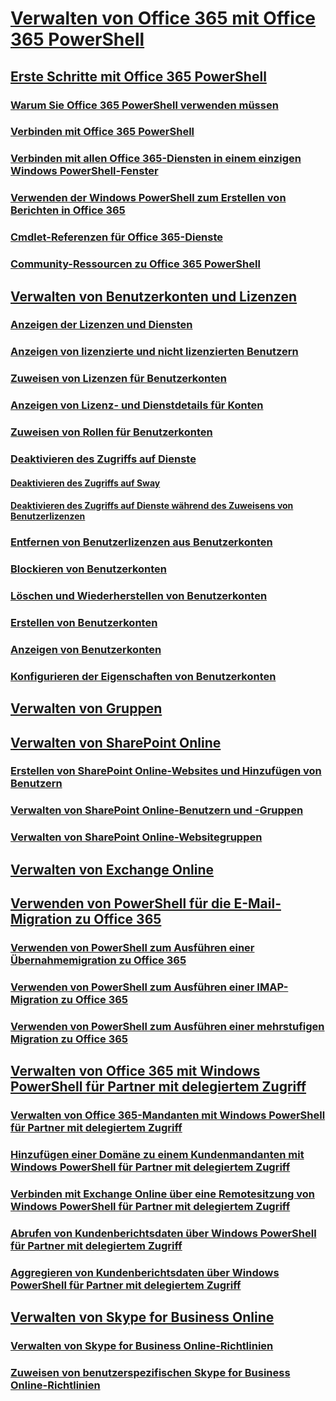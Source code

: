 
# [Verwalten von Office 365 mit Office 365 PowerShell](manage-office-365-with-office-365-powershell.md)
## [Erste Schritte mit Office 365 PowerShell](getting-started-with-office-365-powershell.md)
### [Warum Sie Office 365 PowerShell verwenden müssen](why-you-need-to-use-office-365-powershell.md)
### [Verbinden mit Office 365 PowerShell](connect-to-office-365-powershell.md)
### [Verbinden mit allen Office 365-Diensten in einem einzigen Windows PowerShell-Fenster](connect-to-all-office-365-services-in-a-single-windows-powershell-window.md)
### [Verwenden der Windows PowerShell zum Erstellen von Berichten in Office 365](use-windows-powershell-to-create-reports-in-office-365.md)
### [Cmdlet-Referenzen für Office 365-Dienste](cmdlet-references-for-office-365-services.md)
### [Community-Ressourcen zu Office 365 PowerShell](office-365-powershell-community-resources.md)
## [Verwalten von Benutzerkonten und Lizenzen](manage-user-accounts-and-licenses-with-office-365-powershell.md)
### [Anzeigen der Lizenzen und Diensten](view-licenses-and-services-with-office-365-powershell.md)
### [Anzeigen von lizenzierte und nicht lizenzierten Benutzern](view-licensed-and-unlicensed-users-with-office-365-powershell.md)
### [Zuweisen von Lizenzen für Benutzerkonten](assign-licenses-to-user-accounts-with-office-365-powershell.md)
### [Anzeigen von Lizenz- und Dienstdetails für Konten](view-account-license-and-service-details-with-office-365-powershell.md)
### [Zuweisen von Rollen für Benutzerkonten](assign-roles-to-user-accounts-with-office-365-powershell.md)
### [Deaktivieren des Zugriffs auf Dienste](disable-access-to-services-with-office-365-powershell.md)
#### [Deaktivieren des Zugriffs auf Sway](disable-access-to-sway-with-office-365-powershell.md)
#### [Deaktivieren des Zugriffs auf Dienste während des Zuweisens von Benutzerlizenzen](disable-access-to-services-while-assigning-user-licenses.md)
### [Entfernen von Benutzerlizenzen aus Benutzerkonten](remove-licenses-from-user-accounts-with-office-365-powershell.md)
### [Blockieren von Benutzerkonten](block-user-accounts-with-office-365-powershell.md)
### [Löschen und Wiederherstellen von Benutzerkonten](delete-and-restore-user-accounts-with-office-365-powershell.md)
### [Erstellen von Benutzerkonten](create-user-accounts-with-office-365-powershell.md)
### [Anzeigen von Benutzerkonten](view-user-accounts-with-office-365-powershell.md)
### [Konfigurieren der Eigenschaften von Benutzerkonten](configure-user-account-properties-with-office-365-powershell.md)
## [Verwalten von Gruppen](manage-office-365-groups-with-powershell.md)
## [Verwalten von SharePoint Online](manage-sharepoint-online-with-office-365-powershell.md)
### [Erstellen von SharePoint Online-Websites und Hinzufügen von Benutzern](create-sharepoint-sites-and-add-users-with-powershell.md)
### [Verwalten von SharePoint Online-Benutzern und -Gruppen](manage-sharepoint-users-and-groups-with-powershell.md)
### [Verwalten von SharePoint Online-Websitegruppen](manage-sharepoint-site-groups-with-powershell.md)
## [Verwalten von Exchange Online](manage-exchange-online-with-office-365-powershell.md)
## [Verwenden von PowerShell für die E-Mail-Migration zu Office 365](use-powershell-for-email-migration-to-office-365.md)
### [Verwenden von PowerShell zum Ausführen einer Übernahmemigration zu Office 365](use-powershell-to-perform-a-cutover-migration-to-office-365.md)
### [Verwenden von PowerShell zum Ausführen einer IMAP-Migration zu Office 365](use-powershell-to-perform-an-imap-migration-to-office-365.md)
### [Verwenden von PowerShell zum Ausführen einer mehrstufigen Migration zu Office 365](use-powershell-to-perform-a-staged-migration-to-office-365.md)
## [Verwalten von Office 365 mit Windows PowerShell für Partner mit delegiertem Zugriff](manage-office-365-with-windows-powershell-for-delegated-access-permissions-dap-p.md)
### [Verwalten von Office 365-Mandanten mit Windows PowerShell für Partner mit delegiertem Zugriff](manage-office-365-tenants-with-windows-powershell-for-delegated-access-permissio.md)
### [Hinzufügen einer Domäne zu einem Kundenmandanten mit Windows PowerShell für Partner mit delegiertem Zugriff](add-a-domain-to-a-client-tenancy-with-windows-powershell-for-delegated-access-pe.md)
### [Verbinden mit Exchange Online über eine Remotesitzung von Windows PowerShell für Partner mit delegiertem Zugriff](connect-to-exchange-online-tenants-with-remote-windows-powershell-for-delegated.md)
### [Abrufen von Kundenberichtsdaten über Windows PowerShell für Partner mit delegiertem Zugriff](retrieve-customer-tenant-reporting-data-with-windows-powershell-for-delegated-ac.md)
### [Aggregieren von Kundenberichtsdaten über Windows PowerShell für Partner mit delegiertem Zugriff](aggregate-customer-reporting-data-via-windows-powershell-for-delegated-access-pe.md)
## [Verwalten von Skype for Business Online](manage-skype-for-business-online-with-office-365-powershell.md)
### [Verwalten von Skype for Business Online-Richtlinien](manage-skype-for-business-online-policies-with-office-365-powershell.md)
### [Zuweisen von benutzerspezifischen Skype for Business Online-Richtlinien](assign-per-user-skype-for-business-online-policies-with-office-365-powershell.md)

